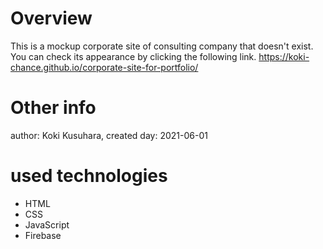 # Overview
This is a mockup corporate site of consulting company that doesn't exist. You can check its appearance by clicking the following link.
https://koki-chance.github.io/corporate-site-for-portfolio/


# Other info
author: Koki Kusuhara, 
created day: 2021-06-01


# used technologies
- HTML
- CSS
- JavaScript
- Firebase
